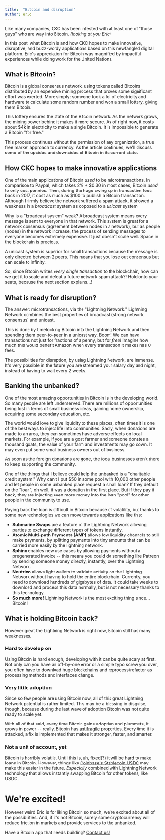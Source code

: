 ```yaml
---
title:  "Bitcoin and disruption"
author: eric
---
```


Like many companies, CKC has been infested with at least one of "those guys" who are way into Bitcoin. _(looking at you Eric)_

In this post: what Bitcoin is and how CKC hopes to make innovative, disruptive, and buzz-wordy applications
based on this newfangled digital platform. Eric's appreciation for Bitcoin was magnified by impactful experiences while doing work
for the United Nations.

<!--more-->


## What is Bitcoin?

Bitcoin is a global consensus network, using tokens called Bitcoins distributed by an expensive mining process that proves some significant
effort was exerted. More simply: someone took a lot of electricity and hardware to calculate some random number and won a small lottery,
giving them Bitcoin.

This lottery ensures the state of the Bitcoin network. As the network grows, the mining power behind it makes it more secure. As of 
right now, it costs about $4k in electricity to make a single Bitcoin. It is impossible to generate a Bitcoin "for free."

This process continues without the permission of any organization, a true free market approach to currency. As the article continues, we'll discuss
some of the upsides and downsides of Bitcoin in its current state.


## How CKC hopes to make innovative applications


One of the main applications of Bitcoin _used_ to be microtransactions. In comparison to Paypal, which takes 2% + $0.30 in most cases, Bitcoin
_used_ to only cost pennies. Then, during the huge swing up in transaction fees back in 2017, it cost as much as $100 to publish a Bitcoin
transaction. Although I firmly believe the network suffered a spam attack, it showed a weakness in a _broadcast_ system as opposed to a _unicast_
system.

Why is a "broadcast system" weak? A broadcast system means every message is sent to everyone in that network. This system is great for a network
consensus (agreement between nodes in a network), but as people (nodes) in the network increase, the process of sending messages to everyone becomes
extremely expensive. It just doesn't scale well. Space in the blockchain is precious.

A unicast system is superior for small transactions because the message is only directed between 2 peers. This means that you lose out consensus
but can scale to infinity.

So, since Bitcoin writes _every single transaction_ to the blockchain, how can we get it to scale and defeat a future network spam attack?! Hold
onto your seats, because the next section explains...!


## What is ready for disruption?

The answer: microtransactions, via the "Lightning Network." Lightning Network combines the best properties of broadcast (strong network consensus) and unicast.

This is done by timelocking Bitcoin into the Lightning Network and then spending them peer-to-peer in a unicast way. Boom! We can have transactions
not just for fractions of a penny, but for _free!_ Imagine how much this would benefit Amazon when every transaction it makes has 0 fees.

The possibilities for disruption, by using Lightning Network, are immense. It's very possible in the future you are streamed your salary
day and night, instead of having to wait every 2 weeks.


## Banking the unbanked?

One of the most amazing opportunities in Bitcoin is in the developing world. So many people are left underserved. There are millions of opportunities
being lost in terms of small business ideas, gaining home ownership, acquiring some secondary education, etc.

The world would love to give liquidity to these places, often times it is one of the best ways to inject life into communities. Sadly, when donations
are made to an area, they can sometimes have adverse effects on local markets. For example, if you are a goat farmer and someone donates a thousand
goats, the value of your farm and investments may go down. It may even put some small business owners out of business.

As soon as the foreign donations are gone, the local businesses aren't there to keep supporting the community.


One of the things that I believe could help the unbanked is a "charitable
credit system." Why can't I put $50 in some pool with 10,000 other people and
let people in some unbanked place request a small loan? If they default on the
"loan", oh well, it was a donation in the first place. But if they pay it back,
they are injecting even more money into the loan "pool" for other people in the 
community to use.

Paying back the loan is difficult in Bitcoin because of volatility, but thanks to
some new technologies we can move towards applications like this:

* **Submarine Swaps** are a feature of the Lightning Network allowing parties
to exchange different types of tokens instantly.
* **Atomic Multi-path Payments (AMP)** allows low liquidity channels to still make payments,
by splitting payments into tiny amounts that can be carried more easily by the lightning network.
* **Sphinx** enables new use cases by allowing payments without a pregenerated
invoice -- this means you could do something like Patreon by sending someone
money directly, instantly, over the Lightning Network.
* **Neutrino** allows light wallets to validate activity on the Lightning Network
without having to hold the entire blockchain. Currently, you need to download hundreds of gigabytes
of data. It could take weeks to download and process this data normally, but is not necessary
thanks to this technology.
* **So much more!** Lightning Network is the most exciting thing since... Bitcoin!


## What is holding Bitcoin back?

However great the Lightning Network is right now, Bitcoin still has many weaknesses.

### Hard to develop on

Using Bitcoin is hard enough, developing with it can be quite scary at first. Not only can you have an off-by-one error or a simple typo screw you
over, you often have to download huge blockchains and reprocess/refactor as processing methods and interfaces change.

### Very little adoption

Since so few people are using Bitcoin now, all of this great Lightning Network potential is rather limited. This may be a blessing in disguise, though,
because during the last wave of adoption Bitcoin was not quite ready to scale yet.

With all of that said, every time Bitcoin gains adoption and plummets, it grows in power -- really. Bitcoin has
[antifragile](https://en.wikipedia.org/wiki/Antifragile) properties. Every time it is attacked, a fix is implemented that makes it stronger, faster,
and smarter.

### Not a unit of account, yet

Bitcoin is horribly volatile. Until this is, uh, fixed(?) it will be hard to make loans in Bitcoin. However, things like
[Coinbase's Stablecoin USDC](https://www.coinbase.com/usdc) may make this easier in the future. _Especially_ combined with Lightning Network
technology that allows instantly swapping Bitcoin for other tokens, like USDC.


# We're excited!

However weird Eric is for liking Bitcoin so much, we're excited about all of the possibilities. And, if it's not Bitcoin, surely some
cryptocurrency will reduce friction in markets and provide services to the unbanked.

Have a Bitcoin app that needs building? [Contact us!](mailto:hello@ckcollab.com)